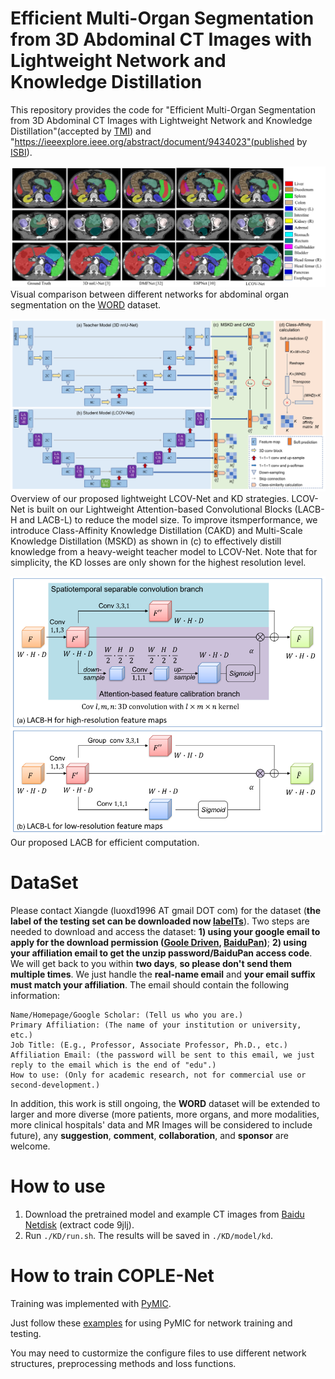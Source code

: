 # Efficient Multi-Organ Segmentation from 3D Abdominal CT Images with Lightweight Network and Knowledge Distillation
[tmi_link]:https://ieeexplore.ieee.org/document/10083150
[isbi_link]:https://ieeexplore.ieee.org/abstract/document/9434023
[word_link]:https://www.sciencedirect.com/science/article/abs/pii/S1361841522002705
[pymic_link]:https://github.com/HiLab-git/PyMIC
[pymic_example]:https://github.com/HiLab-git/PyMIC_examples
[baidu_link]:https://pan.baidu.com/s/1HwD1iqHorgXfYXnrChdzIg
This repository provides the code for "Efficient Multi-Organ Segmentation from 3D Abdominal CT Images with Lightweight Network and Knowledge Distillation"(accepted by [TMI][tmi_link]) and "https://ieeexplore.ieee.org/abstract/document/9434023"(published by [ISBI][isbi_link]).

![result](./pic/result.png)
Visual comparison between different networks for abdominal organ segmentation on the [WORD][word_link] dataset.

![structure](./pic/kd_structure.png)
Overview of our proposed lightweight LCOV-Net and KD strategies. LCOV-Net is built on our Lightweight Attention-based Convolutional Blocks (LACB-H and LACB-L) to reduce the model size. To improve itsmperformance, we introduce Class-Affinity Knowledge Distillation (CAKD) and Multi-Scale Knowledge Distillation (MSKD) as shown in (c) to effectively distill knowledge from a heavy-weight teacher model to LCOV-Net. Note that for simplicity, the KD losses are only shown for the highest resolution level.

![structure](./pic/lcovnet_structure.png)
Our proposed LACB for efficient computation.


# DataSet
Please contact Xiangde (luoxd1996 AT gmail DOT com) for the dataset (**the label of the testing set can be downloaded now [labelTs](https://github.com/HiLab-git/WORD/blob/main/WORD_V0.1.0_labelsTs.zip)**). Two steps are needed to download and access the dataset: **1) using your google email to apply for the download permission ([Goole Driven](https://drive.google.com/drive/folders/16qwlCxH7XtJD9MyPnAbmY4ATxu2mKu67?usp=sharing), [BaiduPan](https://pan.baidu.com/s/1mXUDbUPgKRm_yueXT6E_Kw))**; **2) using your affiliation email to get the unzip password/BaiduPan access code**. We will get back to you within **two days**, **so please don't send them multiple times**. We just handle the **real-name email** and **your email suffix must match your affiliation**. The email should contain the following information:

    Name/Homepage/Google Scholar: (Tell us who you are.)
    Primary Affiliation: (The name of your institution or university, etc.)
    Job Title: (E.g., Professor, Associate Professor, Ph.D., etc.)
    Affiliation Email: (the password will be sent to this email, we just reply to the email which is the end of "edu".)
    How to use: (Only for academic research, not for commercial use or second-development.)
    
In addition, this work is still ongoing, the **WORD** dataset will be extended to larger and more diverse (more patients, more organs, and more modalities, more clinical hospitals' data and MR Images will be considered to include future), any **suggestion**, **comment**, **collaboration**, and **sponsor** are welcome. 

# How to use
1. Download the pretrained model and example CT images from [Baidu Netdisk][baidu_link] (extract code 9jlj).
2. Run `./KD/run.sh`. The results will be saved in `./KD/model/kd`.

# How to train COPLE-Net
Training was implemented with [PyMIC][pymic_link].

Just follow these [examples][pymic_example] for using PyMIC for network training and testing.

You may need to custormize the configure files to use different network structures, preprocessing methods and loss functions.